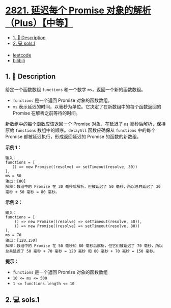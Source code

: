 # [2821. 延迟每个 Promise 对象的解析（Plus）【中等】](https://github.com/Tdahuyou/leetcode/tree/main/2821.%20%E5%BB%B6%E8%BF%9F%E6%AF%8F%E4%B8%AA%20Promise%20%E5%AF%B9%E8%B1%A1%E7%9A%84%E8%A7%A3%E6%9E%90%EF%BC%88Plus%EF%BC%89%E3%80%90%E4%B8%AD%E7%AD%89%E3%80%91)

<!-- region:toc -->
- [1. 📝 Description](#1--description-117)
- [2. 💻 sols.1](#2--sols1-59)
<!-- endregion:toc -->
- [leetcode](https://leetcode.cn/problems/delay-the-resolution-of-each-promise)
- [bilibili](https://www.bilibili.com/video/BV1DivNejEb1/)

## 1. 📝 Description

给定一个函数数组 `functions` 和一个数字 `ms`，返回一个新的函数数组。

- `functions` 是一个返回 Promise 对象的函数数组。
- `ms` 表示延迟的时间，以毫秒为单位。它决定了在新数组中的每个函数返回的 Promise 在解析之前等待的时间。

新数组中的每个函数应该返回一个 Promise 对象，在延迟了 `ms` 毫秒后解析，保持原始 `functions` 数组中的顺序。`delayAll` 函数应确保从 `functions` 中的每个 Promise 都被延迟执行，形成返回延迟的 Promise 的函数的新数组。

**示例 1：**
```
输入：
functions = [
   () => new Promise((resolve) => setTimeout(resolve, 30))
],
ms = 50
输出：[80]
解释：数组中的 Promise 在 30 毫秒后解析，但被延迟了 50 毫秒，所以总共延迟了 30 毫秒 + 50 毫秒 = 80 毫秒。
```
**示例 2：**
```
输入：
functions = [
    () => new Promise((resolve) => setTimeout(resolve, 50)),
    () => new Promise((resolve) => setTimeout(resolve, 80))
],
ms = 70
输出：[120,150]
解释：数组中的 Promise 在 50 毫秒和 80 毫秒后解析，但它们被延迟了 70 毫秒，所以总共延迟了 50 毫秒 + 70 毫秒 = 120 毫秒 和 80 毫秒 + 70 毫秒 = 150 毫秒。
```
**提示：**

- `functions` 是一个返回 Promise 对象的函数数组
- `10 <= ms <= 500`
- `1 <= functions.length <= 10`

## 2. 💻 sols.1

```

```








